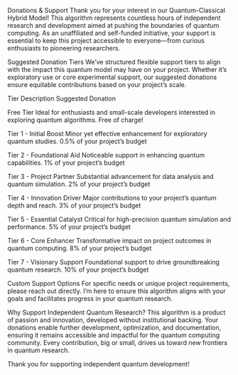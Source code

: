 Donations & Support
Thank you for your interest in our Quantum-Classical Hybrid Model! This algorithm represents countless hours of independent research and development aimed at pushing the boundaries of quantum computing. As an unaffiliated and self-funded initiative, your support is essential to keep this project accessible to everyone—from curious enthusiasts to pioneering researchers.

Suggested Donation Tiers
We’ve structured flexible support tiers to align with the impact this quantum model may have on your project. Whether it’s exploratory use or core experimental support, our suggested donations ensure equitable contributions based on your project’s scale.

Tier	Description	Suggested Donation

Free Tier	Ideal for enthusiasts and small-scale developers interested in exploring quantum algorithms.	Free of charge!

Tier 1 - Initial Boost	Minor yet effective enhancement for exploratory quantum studies.	0.5% of your project’s budget

Tier 2 - Foundational Aid	Noticeable support in enhancing quantum capabilities.	1% of your project’s budget

Tier 3 - Project Partner	Substantial advancement for data analysis and quantum simulation.	2% of your project’s budget

Tier 4 - Innovation Driver	Major contributions to your project’s quantum depth and reach.	3% of your project’s budget

Tier 5 - Essential Catalyst	Critical for high-precision quantum simulation and performance.	5% of your project’s budget

Tier 6 - Core Enhancer	Transformative impact on project outcomes in quantum computing.	8% of your project’s budget

Tier 7 - Visionary Support	Foundational support to drive groundbreaking quantum research.	10% of your project’s budget

Custom Support Options
For specific needs or unique project requirements, please reach out directly. I’m here to ensure this algorithm aligns with your goals and facilitates progress in your quantum research.

Why Support Independent Quantum Research?
This algorithm is a product of passion and innovation, developed without institutional backing. Your donations enable further development, optimization, and documentation, ensuring it remains accessible and impactful for the quantum computing community. Every contribution, big or small, drives us toward new frontiers in quantum research.

Thank you for supporting independent quantum development!

